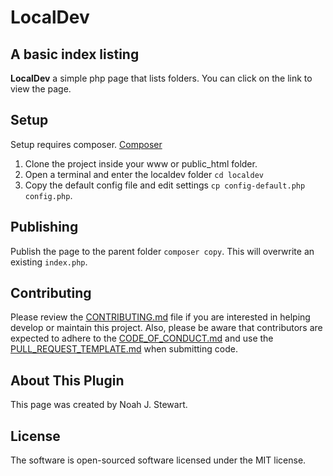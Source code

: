 # LocalDev

## A basic index listing

**LocalDev** a simple php page that lists folders. You can click on the link to view the page.

## Setup

Setup requires composer. [Composer](https://getcomposer.org/)

1. Clone the project inside your www or public_html folder.
2. Open a terminal and enter the localdev folder `cd localdev`
3. Copy the default config file and edit settings `cp config-default.php config.php`.

## Publishing

Publish the page to the parent folder `composer copy`. This will overwrite an existing `index.php`.

## Contributing

Please review the [CONTRIBUTING.md](CONTRIBUTING.md) file if you are interested in helping develop or 
maintain this project. Also, please be aware that contributors are expected to adhere to the 
[CODE_OF_CONDUCT.md](CODE_OF_CONDUCT.md) and use the [PULL_REQUEST_TEMPLATE.md](PULL_REQUEST_TEMPLATE.md) 
when submitting code.

## About This Plugin

This page was created by Noah J. Stewart.

## License

The software is open-sourced software licensed under the MIT license.
